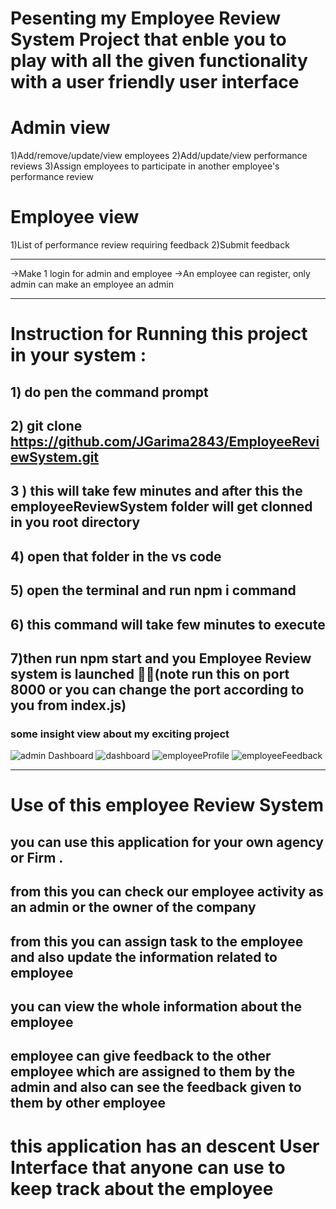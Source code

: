 # Pesenting my Employee Review System Project that enble you to play with all the given functionality with a user friendly user interface 

# Admin view
1)Add/remove/update/view employees
2)Add/update/view performance reviews
3)Assign employees to participate in another employee's performance review


# Employee view
1)List of performance review requiring feedback
2)Submit feedback

----------------------------------------------------------------------------
->Make 1 login for admin and employee
->An employee can register, only admin can make an employee an admin


-----------------------------------------------------------------------------
# Instruction for Running this project in your system :
## 1) do pen the command prompt 
## 2) git clone https://github.com/JGarima2843/EmployeeReviewSystem.git
## 3 ) this will take few minutes and after this the employeeReviewSystem folder will get clonned in you root directory 
## 4) open that folder in the vs code 
## 5) open the terminal and run npm i command 
## 6) this command will take few minutes to execute 
## 7)then run npm start and you Employee Review system is launched 🎉🥳(note run this on port 8000 or you can change the port according to you from index.js)

### some insight view about my exciting project
![admin Dashboard](https://user-images.githubusercontent.com/87610142/212526352-7c67892c-723b-4016-a6b2-8a696fd7ec8a.jpg)
![dashboard](https://user-images.githubusercontent.com/87610142/212526357-1e955f0d-5821-4576-9afb-868d10f14a59.jpg)
![employeeProfile](https://user-images.githubusercontent.com/87610142/212526363-5d4c7880-f7fe-4111-bc79-0ffde2a3f2e4.jpg)
![employeeFeedback](https://user-images.githubusercontent.com/87610142/212526365-6ebbb4e0-f4d4-4f29-8917-02c28d10660e.jpg)



-------------------------------------------------------------------------------------------------
# Use of this employee Review System
## you can use this application for your own agency or Firm .
## from this you can check our employee activity as an admin or the owner of the company 
## from this you can assign task to the employee and also update the information related to employee 
## you can view the whole information about the employee  
## employee can give feedback to the other employee which are assigned to them by the admin and also can see the feedback given to them by other employee 

# this application has an descent User Interface that anyone can use to keep track about the employee 

